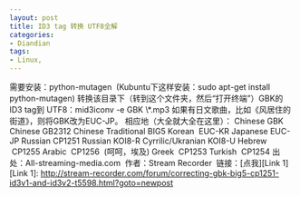 ```yaml
---
layout: post
title: ID3 tag 转换 UTF8全解
categories:
- Diandian
tags:
- Linux, 
---
```

需要安装：python-mutagen  (Kubuntu下这样安装：sudo apt-get install python-mutagen) 转换该目录下（转到这个文件夹，然后“打开终端”）GBK的ID3 tag到 UTF8：mid3iconv -e GBK \\\*.mp3 如果有日文歌曲，比如《风居住的街道》，则将GBK改为EUC-JP。 相应地（大全就大全在这里）： Chinese GBK Chinese GB2312 Chinese Traditional BIG5 Korean  EUC-KR Japanese EUC-JP Russian CP1251 Russian KOI8-R Cyrrilic/Ukranian KOI8-U Hebrew  CP1255 Arabic  CP1256  (呵呵，埃及) Greek  CP1253 Turkish  CP1254 出处：All-streaming-media.com  作者：Stream Recorder  链接：\[点我\]\[Link 1\] \[Link 1\]: http://stream-recorder.com/forum/correcting-gbk-big5-cp1251-id3v1-and-id3v2-t5598.html?goto=newpost